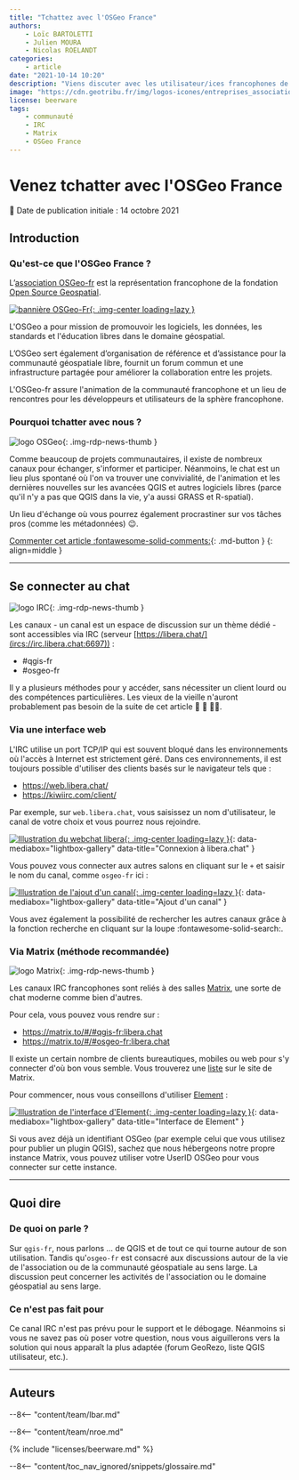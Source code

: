 ```yaml
---
title: "Tchattez avec l'OSGeo France"
authors:
    - Loïc BARTOLETTI
    - Julien MOURA
    - Nicolas ROELANDT
categories:
    - article
date: "2021-10-14 10:20"
description: "Viens discuter avec les utilisateur/ices francophones de tes logiciels SIG open source préférés (QGIS, GRASS, GDAL...) !"
image: "https://cdn.geotribu.fr/img/logos-icones/entreprises_association/osgeo_fr_banniere_francophone.png"
license: beerware
tags:
    - communauté
    - IRC
    - Matrix
    - OSGeo France
---
```


# Venez tchatter avec l'OSGeo France

:calendar: Date de publication initiale : 14 octobre 2021

## Introduction

### Qu'est-ce que l'OSGeo France ?

L’[association OSGeo-fr](https://www.osgeo.asso.fr/) est la représentation francophone de la fondation [Open Source Geospatial](https://www.osgeo.org/).

[![bannière OSGeo-Fr](https://cdn.geotribu.fr/img/logos-icones/entreprises_association/osgeo_fr_banniere_francophone.png "logo OSGeo-Fr"){: .img-center loading=lazy }](https://www.osgeo.asso.fr/)

L'OSGeo a pour mission de promouvoir les logiciels, les données, les standards et l'éducation libres dans le domaine géospatial.

L’OSGeo sert également d’organisation de référence et d’assistance pour la communauté géospatiale libre, fournit un forum commun et une infrastructure partagée pour améliorer la collaboration entre les projets.

L'OSGeo-fr assure l'animation de la communauté francophone et un lieu de rencontres pour les développeurs et utilisateurs de la sphère francophone.

### Pourquoi tchatter avec nous ?

![logo OSGeo](https://cdn.geotribu.fr/img/logos-icones/entreprises_association/osgeo.png "logo OSGeo"){: .img-rdp-news-thumb }

Comme beaucoup de projets communautaires, il existe de nombreux canaux pour échanger, s'informer et participer.
Néanmoins, le chat est un lieu plus spontané où l'on va trouver une convivialité, de l'animation et les dernières nouvelles sur les avancées QGIS et autres logiciels libres (parce qu'il n'y a pas que QGIS dans la vie, y'a aussi GRASS et R-spatial).

Un lieu d'échange où vous pourrez également procrastiner sur vos tâches pros (comme les métadonnées) :wink:.

[Commenter cet article :fontawesome-solid-comments:](#__comments){: .md-button }
{: align=middle }

----

## Se connecter au chat

![logo IRC](https://cdn.geotribu.fr/img/logos-icones/logiciels_librairies/irc.png "logo IRC"){: .img-rdp-news-thumb }

Les canaux - un canal est un espace de discussion sur un thème dédié - sont accessibles via IRC (serveur [https://libera.chat/](ircs://irc.libera.chat:6697)) :

- \#qgis-fr
- \#osgeo-fr

Il y a plusieurs méthodes pour y accéder, sans nécessiter un client lourd ou des compétences particulières. Les vieux de la vieille n'auront probablement pas besoin de la suite de cet article :bearded_person: :older_man: :woman_beard:.

### Via une interface web

L'IRC utilise un port TCP/IP qui est souvent bloqué dans les environnements où l'accès à Internet est strictement géré. Dans ces environnements, il est toujours possible d'utiliser des clients basés sur le navigateur tels que :

- <https://web.libera.chat/>
- <https://kiwiirc.com/client/>

Par exemple, sur `web.libera.chat`, vous saisissez un nom d'utilisateur, le canal de votre choix et vous pourrez nous rejoindre.

[![Illustration du webchat libera](https://cdn.geotribu.fr/img/articles-blog-rdp/articles/osgeo_fr_irc_matrix/liberachat.png "Connexion à libera.chat"){: .img-center loading=lazy }](https://cdn.geotribu.fr/img/articles-blog-rdp/articles/osgeo_fr_irc_matrix/liberachat.png){: data-mediabox="lightbox-gallery" data-title="Connexion à libera.chat" }

Vous pouvez vous connecter aux autres salons en cliquant sur le `+` et saisir le nom du canal, comme `osgeo-fr` ici :

[![Illustration de l'ajout d'un canal](https://cdn.geotribu.fr/img/articles-blog-rdp/articles/osgeo_fr_irc_matrix/libera_plus_osgeo.png "Ajout d'un canal"){: .img-center loading=lazy }](https://cdn.geotribu.fr/img/articles-blog-rdp/articles/osgeo_fr_irc_matrix/libera_plus_osgeo.png){: data-mediabox="lightbox-gallery" data-title="Ajout d'un canal" }

Vous avez également la possibilité de rechercher les autres canaux grâce à la fonction recherche en cliquant sur la loupe :fontawesome-solid-search:.

### Via Matrix (méthode recommandée)

![logo Matrix](https://cdn.geotribu.fr/img/logos-icones/logiciels_librairies/matrix.png "logo Matrix"){: .img-rdp-news-thumb }

Les canaux IRC francophones sont reliés à des salles [Matrix](https://fr.wikipedia.org/wiki/Matrix_(protocole)), une sorte de chat moderne comme bien d'autres.

Pour cela, vous pouvez vous rendre sur :

- <https://matrix.to/#/#qgis-fr:libera.chat>
- <https://matrix.to/#/#osgeo-fr:libera.chat>

Il existe un certain nombre de clients bureautiques, mobiles ou web pour s'y connecter d'où bon vous semble.
Vous trouverez une [liste](https://matrix.org/docs/projects/try-matrix-now/) sur le site de Matrix.

Pour commencer, nous vous conseillons d'utiliser [Element](https://element.io/get-started) :

[![Illustration de l'interface d'Element](https://cdn.geotribu.fr/img/articles-blog-rdp/articles/osgeo_fr_irc_matrix/riot-web-large.png "Interface de Element"){: .img-center loading=lazy }](https://cdn.geotribu.fr/img/articles-blog-rdp/articles/osgeo_fr_irc_matrix/riot-web-large.png){: data-mediabox="lightbox-gallery" data-title="Interface de Element" }

Si vous avez déjà un identifiant OSGeo (par exemple celui que vous utilisez pour publier un plugin QGIS), sachez que nous hébergeons notre propre instance Matrix, vous pouvez utiliser votre UserID OSGeo pour vous connecter sur cette instance.

----

## Quoi dire

### De quoi on parle ?

Sur `qgis-fr`, nous parlons ... de QGIS et de tout ce qui tourne autour de son utilisation.
Tandis qu'`osgeo-fr` est consacré aux discussions autour de la vie de l'association ou de la communauté géospatiale au sens large.
La discussion peut concerner les activités de l'association ou le domaine géospatial au sens large.

### Ce n'est pas fait pour

Ce canal IRC n'est pas prévu pour le support et le débogage.
Néanmoins si vous ne savez pas où poser votre question, nous vous aiguillerons vers la solution qui nous apparaît la plus adaptée (forum GeoRezo, liste QGIS utilisateur, etc.).

----

## Auteurs

--8<-- "content/team/lbar.md"

--8<-- "content/team/nroe.md"

{% include "licenses/beerware.md" %}

<!-- Hyperlinks reference -->

<!-- Intègre le glossaire centralisé -->
--8<-- "content/toc_nav_ignored/snippets/glossaire.md"
